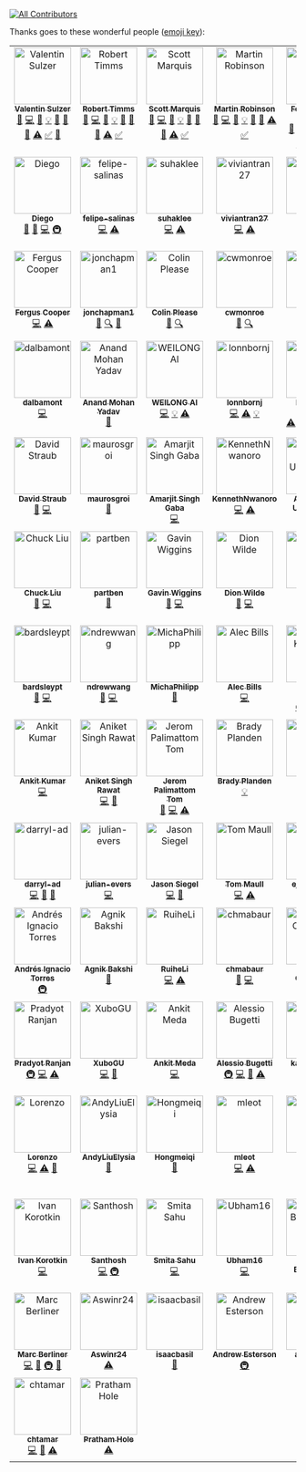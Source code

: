 
<!-- ALL-CONTRIBUTORS-BADGE:START - Do not remove or modify this section -->
[![All Contributors](https://img.shields.io/badge/all_contributors-100-orange.svg)](#-contributors)
<!-- ALL-CONTRIBUTORS-BADGE:END -->

Thanks goes to these wonderful people ([emoji key](https://allcontributors.org/docs/en/emoji-key)):

<!-- ALL-CONTRIBUTORS-LIST:START - Do not remove or modify this section -->
<!-- prettier-ignore-start -->
<!-- markdownlint-disable -->
<table>
  <tbody>
    <tr>
      <td align="center" valign="top" width="14.28%"><a href="https://sites.google.com/view/valentinsulzer"><img src="https://avatars3.githubusercontent.com/u/20817509?v=4?s=100" width="100px;" alt="Valentin Sulzer"/><br /><sub><b>Valentin Sulzer</b></sub></a><br /><a href="https://github.com/pybamm-team/PyBaMM/issues?q=author%3Avalentinsulzer" title="Bug reports">🐛</a> <a href="https://github.com/pybamm-team/PyBaMM/commits?author=valentinsulzer" title="Code">💻</a> <a href="https://github.com/pybamm-team/PyBaMM/commits?author=valentinsulzer" title="Documentation">📖</a> <a href="#example-valentinsulzer" title="Examples">💡</a> <a href="#ideas-valentinsulzer" title="Ideas, Planning, & Feedback">🤔</a> <a href="#maintenance-valentinsulzer" title="Maintenance">🚧</a> <a href="https://github.com/pybamm-team/PyBaMM/pulls?q=is%3Apr+reviewed-by%3Avalentinsulzer" title="Reviewed Pull Requests">👀</a> <a href="https://github.com/pybamm-team/PyBaMM/commits?author=valentinsulzer" title="Tests">⚠️</a> <a href="#tutorial-valentinsulzer" title="Tutorials">✅</a> <a href="#blog-valentinsulzer" title="Blogposts">📝</a></td>
      <td align="center" valign="top" width="14.28%"><a href="http://www.robertwtimms.com"><img src="https://avatars1.githubusercontent.com/u/43040151?v=4?s=100" width="100px;" alt="Robert Timms"/><br /><sub><b>Robert Timms</b></sub></a><br /><a href="https://github.com/pybamm-team/PyBaMM/issues?q=author%3Artimms" title="Bug reports">🐛</a> <a href="https://github.com/pybamm-team/PyBaMM/commits?author=rtimms" title="Code">💻</a> <a href="https://github.com/pybamm-team/PyBaMM/commits?author=rtimms" title="Documentation">📖</a> <a href="#example-rtimms" title="Examples">💡</a> <a href="#ideas-rtimms" title="Ideas, Planning, & Feedback">🤔</a> <a href="#maintenance-rtimms" title="Maintenance">🚧</a> <a href="https://github.com/pybamm-team/PyBaMM/pulls?q=is%3Apr+reviewed-by%3Artimms" title="Reviewed Pull Requests">👀</a> <a href="https://github.com/pybamm-team/PyBaMM/commits?author=rtimms" title="Tests">⚠️</a> <a href="#tutorial-rtimms" title="Tutorials">✅</a></td>
      <td align="center" valign="top" width="14.28%"><a href="https://github.com/Scottmar93"><img src="https://avatars1.githubusercontent.com/u/22661308?v=4?s=100" width="100px;" alt="Scott Marquis"/><br /><sub><b>Scott Marquis</b></sub></a><br /><a href="https://github.com/pybamm-team/PyBaMM/issues?q=author%3AScottmar93" title="Bug reports">🐛</a> <a href="https://github.com/pybamm-team/PyBaMM/commits?author=Scottmar93" title="Code">💻</a> <a href="https://github.com/pybamm-team/PyBaMM/commits?author=Scottmar93" title="Documentation">📖</a> <a href="#example-Scottmar93" title="Examples">💡</a> <a href="#ideas-Scottmar93" title="Ideas, Planning, & Feedback">🤔</a> <a href="#maintenance-Scottmar93" title="Maintenance">🚧</a> <a href="https://github.com/pybamm-team/PyBaMM/pulls?q=is%3Apr+reviewed-by%3AScottmar93" title="Reviewed Pull Requests">👀</a> <a href="https://github.com/pybamm-team/PyBaMM/commits?author=Scottmar93" title="Tests">⚠️</a> <a href="#tutorial-Scottmar93" title="Tutorials">✅</a></td>
      <td align="center" valign="top" width="14.28%"><a href="https://github.com/martinjrobins"><img src="https://avatars3.githubusercontent.com/u/1148404?v=4?s=100" width="100px;" alt="Martin Robinson"/><br /><sub><b>Martin Robinson</b></sub></a><br /><a href="https://github.com/pybamm-team/PyBaMM/issues?q=author%3Amartinjrobins" title="Bug reports">🐛</a> <a href="https://github.com/pybamm-team/PyBaMM/commits?author=martinjrobins" title="Code">💻</a> <a href="https://github.com/pybamm-team/PyBaMM/commits?author=martinjrobins" title="Documentation">📖</a> <a href="#example-martinjrobins" title="Examples">💡</a> <a href="#ideas-martinjrobins" title="Ideas, Planning, & Feedback">🤔</a> <a href="https://github.com/pybamm-team/PyBaMM/pulls?q=is%3Apr+reviewed-by%3Amartinjrobins" title="Reviewed Pull Requests">👀</a> <a href="https://github.com/pybamm-team/PyBaMM/commits?author=martinjrobins" title="Tests">⚠️</a> <a href="#tutorial-martinjrobins" title="Tutorials">✅</a></td>
      <td align="center" valign="top" width="14.28%"><a href="https://www.brosaplanella.com"><img src="https://avatars3.githubusercontent.com/u/28443643?v=4?s=100" width="100px;" alt="Ferran Brosa Planella"/><br /><sub><b>Ferran Brosa Planella</b></sub></a><br /><a href="https://github.com/pybamm-team/PyBaMM/pulls?q=is%3Apr+reviewed-by%3Abrosaplanella" title="Reviewed Pull Requests">👀</a> <a href="https://github.com/pybamm-team/PyBaMM/issues?q=author%3Abrosaplanella" title="Bug reports">🐛</a> <a href="https://github.com/pybamm-team/PyBaMM/commits?author=brosaplanella" title="Code">💻</a> <a href="https://github.com/pybamm-team/PyBaMM/commits?author=brosaplanella" title="Documentation">📖</a> <a href="#example-brosaplanella" title="Examples">💡</a> <a href="#ideas-brosaplanella" title="Ideas, Planning, & Feedback">🤔</a> <a href="#maintenance-brosaplanella" title="Maintenance">🚧</a> <a href="https://github.com/pybamm-team/PyBaMM/commits?author=brosaplanella" title="Tests">⚠️</a> <a href="#tutorial-brosaplanella" title="Tutorials">✅</a> <a href="#blog-brosaplanella" title="Blogposts">📝</a></td>
      <td align="center" valign="top" width="14.28%"><a href="https://github.com/TomTranter"><img src="https://avatars3.githubusercontent.com/u/7068741?v=4?s=100" width="100px;" alt="Tom Tranter"/><br /><sub><b>Tom Tranter</b></sub></a><br /><a href="https://github.com/pybamm-team/PyBaMM/issues?q=author%3ATomTranter" title="Bug reports">🐛</a> <a href="https://github.com/pybamm-team/PyBaMM/commits?author=TomTranter" title="Code">💻</a> <a href="https://github.com/pybamm-team/PyBaMM/commits?author=TomTranter" title="Documentation">📖</a> <a href="#example-TomTranter" title="Examples">💡</a> <a href="#ideas-TomTranter" title="Ideas, Planning, & Feedback">🤔</a> <a href="https://github.com/pybamm-team/PyBaMM/pulls?q=is%3Apr+reviewed-by%3ATomTranter" title="Reviewed Pull Requests">👀</a> <a href="https://github.com/pybamm-team/PyBaMM/commits?author=TomTranter" title="Tests">⚠️</a> <a href="#tutorial-TomTranter" title="Tutorials">✅</a></td>
      <td align="center" valign="top" width="14.28%"><a href="http://tlestang.github.io"><img src="https://avatars3.githubusercontent.com/u/13448239?v=4?s=100" width="100px;" alt="Thibault Lestang"/><br /><sub><b>Thibault Lestang</b></sub></a><br /><a href="https://github.com/pybamm-team/PyBaMM/issues?q=author%3Atlestang" title="Bug reports">🐛</a> <a href="https://github.com/pybamm-team/PyBaMM/commits?author=tlestang" title="Code">💻</a> <a href="https://github.com/pybamm-team/PyBaMM/commits?author=tlestang" title="Documentation">📖</a> <a href="#example-tlestang" title="Examples">💡</a> <a href="#ideas-tlestang" title="Ideas, Planning, & Feedback">🤔</a> <a href="https://github.com/pybamm-team/PyBaMM/pulls?q=is%3Apr+reviewed-by%3Atlestang" title="Reviewed Pull Requests">👀</a> <a href="https://github.com/pybamm-team/PyBaMM/commits?author=tlestang" title="Tests">⚠️</a> <a href="#infra-tlestang" title="Infrastructure (Hosting, Build-Tools, etc)">🚇</a></td>
    </tr>
    <tr>
      <td align="center" valign="top" width="14.28%"><a href="https://github.com/dalonsoa"><img src="https://avatars1.githubusercontent.com/u/6095790?v=4?s=100" width="100px;" alt="Diego"/><br /><sub><b>Diego</b></sub></a><br /><a href="https://github.com/pybamm-team/PyBaMM/issues?q=author%3Adalonsoa" title="Bug reports">🐛</a> <a href="https://github.com/pybamm-team/PyBaMM/pulls?q=is%3Apr+reviewed-by%3Adalonsoa" title="Reviewed Pull Requests">👀</a> <a href="https://github.com/pybamm-team/PyBaMM/commits?author=dalonsoa" title="Code">💻</a> <a href="#infra-dalonsoa" title="Infrastructure (Hosting, Build-Tools, etc)">🚇</a></td>
      <td align="center" valign="top" width="14.28%"><a href="https://github.com/felipe-salinas"><img src="https://avatars2.githubusercontent.com/u/64426781?v=4?s=100" width="100px;" alt="felipe-salinas"/><br /><sub><b>felipe-salinas</b></sub></a><br /><a href="https://github.com/pybamm-team/PyBaMM/commits?author=felipe-salinas" title="Code">💻</a> <a href="https://github.com/pybamm-team/PyBaMM/commits?author=felipe-salinas" title="Tests">⚠️</a></td>
      <td align="center" valign="top" width="14.28%"><a href="https://github.com/suhaklee"><img src="https://avatars3.githubusercontent.com/u/57151989?v=4?s=100" width="100px;" alt="suhaklee"/><br /><sub><b>suhaklee</b></sub></a><br /><a href="https://github.com/pybamm-team/PyBaMM/commits?author=suhaklee" title="Code">💻</a> <a href="https://github.com/pybamm-team/PyBaMM/commits?author=suhaklee" title="Tests">⚠️</a></td>
      <td align="center" valign="top" width="14.28%"><a href="https://github.com/viviantran27"><img src="https://avatars0.githubusercontent.com/u/6379429?v=4?s=100" width="100px;" alt="viviantran27"/><br /><sub><b>viviantran27</b></sub></a><br /><a href="https://github.com/pybamm-team/PyBaMM/commits?author=viviantran27" title="Code">💻</a> <a href="https://github.com/pybamm-team/PyBaMM/commits?author=viviantran27" title="Tests">⚠️</a></td>
      <td align="center" valign="top" width="14.28%"><a href="https://github.com/gyouhoc"><img src="https://avatars0.githubusercontent.com/u/60714526?v=4?s=100" width="100px;" alt="gyouhoc"/><br /><sub><b>gyouhoc</b></sub></a><br /><a href="https://github.com/pybamm-team/PyBaMM/issues?q=author%3Agyouhoc" title="Bug reports">🐛</a> <a href="https://github.com/pybamm-team/PyBaMM/commits?author=gyouhoc" title="Code">💻</a> <a href="https://github.com/pybamm-team/PyBaMM/commits?author=gyouhoc" title="Tests">⚠️</a></td>
      <td align="center" valign="top" width="14.28%"><a href="https://github.com/YannickNoelStephanKuhn"><img src="https://avatars0.githubusercontent.com/u/62429912?v=4?s=100" width="100px;" alt="Yannick Kuhn"/><br /><sub><b>Yannick Kuhn</b></sub></a><br /><a href="https://github.com/pybamm-team/PyBaMM/commits?author=YannickNoelStephanKuhn" title="Code">💻</a> <a href="https://github.com/pybamm-team/PyBaMM/commits?author=YannickNoelStephanKuhn" title="Tests">⚠️</a></td>
      <td align="center" valign="top" width="14.28%"><a href="http://batterymodel.co.uk"><img src="https://avatars2.githubusercontent.com/u/39409226?v=4?s=100" width="100px;" alt="Jacqueline Edge"/><br /><sub><b>Jacqueline Edge</b></sub></a><br /><a href="#ideas-jedgedrudd" title="Ideas, Planning, & Feedback">🤔</a> <a href="#eventOrganizing-jedgedrudd" title="Event Organizing">📋</a> <a href="#fundingFinding-jedgedrudd" title="Funding Finding">🔍</a></td>
    </tr>
    <tr>
      <td align="center" valign="top" width="14.28%"><a href="https://www.rse.ox.ac.uk/"><img src="https://avatars3.githubusercontent.com/u/3770306?v=4?s=100" width="100px;" alt="Fergus Cooper"/><br /><sub><b>Fergus Cooper</b></sub></a><br /><a href="https://github.com/pybamm-team/PyBaMM/commits?author=fcooper8472" title="Code">💻</a> <a href="https://github.com/pybamm-team/PyBaMM/commits?author=fcooper8472" title="Tests">⚠️</a></td>
      <td align="center" valign="top" width="14.28%"><a href="https://github.com/jonchapman1"><img src="https://avatars1.githubusercontent.com/u/28925818?v=4?s=100" width="100px;" alt="jonchapman1"/><br /><sub><b>jonchapman1</b></sub></a><br /><a href="#ideas-jonchapman1" title="Ideas, Planning, & Feedback">🤔</a> <a href="#fundingFinding-jonchapman1" title="Funding Finding">🔍</a> <a href="https://github.com/pybamm-team/PyBaMM/commits?author=jonchapman1" title="Documentation">📖</a></td>
      <td align="center" valign="top" width="14.28%"><a href="https://github.com/colinplease"><img src="https://avatars3.githubusercontent.com/u/44977104?v=4?s=100" width="100px;" alt="Colin Please"/><br /><sub><b>Colin Please</b></sub></a><br /><a href="#ideas-colinplease" title="Ideas, Planning, & Feedback">🤔</a> <a href="#fundingFinding-colinplease" title="Funding Finding">🔍</a></td>
      <td align="center" valign="top" width="14.28%"><a href="https://github.com/cwmonroe"><img src="https://avatars.githubusercontent.com/u/92099819?v=4?s=100" width="100px;" alt="cwmonroe"/><br /><sub><b>cwmonroe</b></sub></a><br /><a href="#ideas-cwmonroe" title="Ideas, Planning, & Feedback">🤔</a> <a href="#fundingFinding-cwmonroe" title="Funding Finding">🔍</a></td>
      <td align="center" valign="top" width="14.28%"><a href="https://github.com/gjo97"><img src="https://avatars.githubusercontent.com/u/18349157?v=4?s=100" width="100px;" alt="Greg"/><br /><sub><b>Greg</b></sub></a><br /><a href="#ideas-gjo97" title="Ideas, Planning, & Feedback">🤔</a> <a href="#fundingFinding-gjo97" title="Funding Finding">🔍</a></td>
      <td align="center" valign="top" width="14.28%"><a href="https://faraday.ac.uk"><img src="https://avatars2.githubusercontent.com/u/42166506?v=4?s=100" width="100px;" alt="Faraday Institution"/><br /><sub><b>Faraday Institution</b></sub></a><br /><a href="#financial-FaradayInstitution" title="Financial">💵</a></td>
      <td align="center" valign="top" width="14.28%"><a href="https://github.com/bessman"><img src="https://avatars3.githubusercontent.com/u/1999462?v=4?s=100" width="100px;" alt="Alexander Bessman"/><br /><sub><b>Alexander Bessman</b></sub></a><br /><a href="https://github.com/pybamm-team/PyBaMM/issues?q=author%3Abessman" title="Bug reports">🐛</a> <a href="#example-bessman" title="Examples">💡</a></td>
    </tr>
    <tr>
      <td align="center" valign="top" width="14.28%"><a href="https://github.com/dalbamont"><img src="https://avatars1.githubusercontent.com/u/19659095?v=4?s=100" width="100px;" alt="dalbamont"/><br /><sub><b>dalbamont</b></sub></a><br /><a href="https://github.com/pybamm-team/PyBaMM/commits?author=dalbamont" title="Code">💻</a></td>
      <td align="center" valign="top" width="14.28%"><a href="https://github.com/anandmy"><img src="https://avatars1.githubusercontent.com/u/34894671?v=4?s=100" width="100px;" alt="Anand Mohan Yadav"/><br /><sub><b>Anand Mohan Yadav</b></sub></a><br /><a href="https://github.com/pybamm-team/PyBaMM/commits?author=anandmy" title="Documentation">📖</a></td>
      <td align="center" valign="top" width="14.28%"><a href="https://github.com/weilongai"><img src="https://avatars1.githubusercontent.com/u/41424174?v=4?s=100" width="100px;" alt="WEILONG AI"/><br /><sub><b>WEILONG AI</b></sub></a><br /><a href="https://github.com/pybamm-team/PyBaMM/commits?author=weilongai" title="Code">💻</a> <a href="#example-weilongai" title="Examples">💡</a> <a href="https://github.com/pybamm-team/PyBaMM/commits?author=weilongai" title="Tests">⚠️</a></td>
      <td align="center" valign="top" width="14.28%"><a href="https://github.com/lonnbornj"><img src="https://avatars2.githubusercontent.com/u/35983543?v=4?s=100" width="100px;" alt="lonnbornj"/><br /><sub><b>lonnbornj</b></sub></a><br /><a href="https://github.com/pybamm-team/PyBaMM/commits?author=lonnbornj" title="Code">💻</a> <a href="https://github.com/pybamm-team/PyBaMM/commits?author=lonnbornj" title="Tests">⚠️</a> <a href="#example-lonnbornj" title="Examples">💡</a></td>
      <td align="center" valign="top" width="14.28%"><a href="https://github.com/priyanshuone6"><img src="https://avatars.githubusercontent.com/u/64051212?v=4?s=100" width="100px;" alt="Priyanshu Agarwal"/><br /><sub><b>Priyanshu Agarwal</b></sub></a><br /><a href="https://github.com/pybamm-team/PyBaMM/commits?author=priyanshuone6" title="Tests">⚠️</a> <a href="https://github.com/pybamm-team/PyBaMM/commits?author=priyanshuone6" title="Code">💻</a> <a href="https://github.com/pybamm-team/PyBaMM/issues?q=author%3Apriyanshuone6" title="Bug reports">🐛</a> <a href="https://github.com/pybamm-team/PyBaMM/pulls?q=is%3Apr+reviewed-by%3Apriyanshuone6" title="Reviewed Pull Requests">👀</a> <a href="#maintenance-priyanshuone6" title="Maintenance">🚧</a> <a href="#tutorial-priyanshuone6" title="Tutorials">✅</a></td>
      <td align="center" valign="top" width="14.28%"><a href="https://github.com/DrSOKane"><img src="https://avatars.githubusercontent.com/u/42972513?v=4?s=100" width="100px;" alt="DrSOKane"/><br /><sub><b>DrSOKane</b></sub></a><br /><a href="https://github.com/pybamm-team/PyBaMM/commits?author=DrSOKane" title="Code">💻</a> <a href="#example-DrSOKane" title="Examples">💡</a> <a href="https://github.com/pybamm-team/PyBaMM/commits?author=DrSOKane" title="Documentation">📖</a> <a href="https://github.com/pybamm-team/PyBaMM/commits?author=DrSOKane" title="Tests">⚠️</a> <a href="#tutorial-DrSOKane" title="Tutorials">✅</a> <a href="https://github.com/pybamm-team/PyBaMM/pulls?q=is%3Apr+reviewed-by%3ADrSOKane" title="Reviewed Pull Requests">👀</a></td>
      <td align="center" valign="top" width="14.28%"><a href="https://github.com/Saransh-cpp"><img src="https://avatars.githubusercontent.com/u/74055102?v=4?s=100" width="100px;" alt="Saransh Chopra"/><br /><sub><b>Saransh Chopra</b></sub></a><br /><a href="https://github.com/pybamm-team/PyBaMM/commits?author=Saransh-cpp" title="Code">💻</a> <a href="https://github.com/pybamm-team/PyBaMM/commits?author=Saransh-cpp" title="Tests">⚠️</a> <a href="https://github.com/pybamm-team/PyBaMM/commits?author=Saransh-cpp" title="Documentation">📖</a> <a href="#tutorial-Saransh-cpp" title="Tutorials">✅</a> <a href="https://github.com/pybamm-team/PyBaMM/pulls?q=is%3Apr+reviewed-by%3ASaransh-cpp" title="Reviewed Pull Requests">👀</a> <a href="#maintenance-Saransh-cpp" title="Maintenance">🚧</a></td>
    </tr>
    <tr>
      <td align="center" valign="top" width="14.28%"><a href="https://github.com/DavidMStraub"><img src="https://avatars.githubusercontent.com/u/10965193?v=4?s=100" width="100px;" alt="David Straub"/><br /><sub><b>David Straub</b></sub></a><br /><a href="https://github.com/pybamm-team/PyBaMM/issues?q=author%3ADavidMStraub" title="Bug reports">🐛</a> <a href="https://github.com/pybamm-team/PyBaMM/commits?author=DavidMStraub" title="Code">💻</a></td>
      <td align="center" valign="top" width="14.28%"><a href="https://github.com/maurosgroi"><img src="https://avatars.githubusercontent.com/u/37576773?v=4?s=100" width="100px;" alt="maurosgroi"/><br /><sub><b>maurosgroi</b></sub></a><br /><a href="#ideas-maurosgroi" title="Ideas, Planning, & Feedback">🤔</a></td>
      <td align="center" valign="top" width="14.28%"><a href="https://github.com/asinghgaba"><img src="https://avatars.githubusercontent.com/u/77078706?v=4?s=100" width="100px;" alt="Amarjit Singh Gaba"/><br /><sub><b>Amarjit Singh Gaba</b></sub></a><br /><a href="https://github.com/pybamm-team/PyBaMM/commits?author=asinghgaba" title="Code">💻</a></td>
      <td align="center" valign="top" width="14.28%"><a href="https://github.com/KennethNwanoro"><img src="https://avatars.githubusercontent.com/u/78538806?v=4?s=100" width="100px;" alt="KennethNwanoro"/><br /><sub><b>KennethNwanoro</b></sub></a><br /><a href="https://github.com/pybamm-team/PyBaMM/commits?author=KennethNwanoro" title="Code">💻</a> <a href="https://github.com/pybamm-team/PyBaMM/commits?author=KennethNwanoro" title="Tests">⚠️</a></td>
      <td align="center" valign="top" width="14.28%"><a href="https://github.com/alibh95"><img src="https://avatars.githubusercontent.com/u/65511923?v=4?s=100" width="100px;" alt="Ali Hussain Umar Bhatti"/><br /><sub><b>Ali Hussain Umar Bhatti</b></sub></a><br /><a href="https://github.com/pybamm-team/PyBaMM/commits?author=alibh95" title="Code">💻</a> <a href="https://github.com/pybamm-team/PyBaMM/commits?author=alibh95" title="Tests">⚠️</a></td>
      <td align="center" valign="top" width="14.28%"><a href="https://github.com/molel-gt"><img src="https://avatars.githubusercontent.com/u/81125862?v=4?s=100" width="100px;" alt="Leshinka Molel"/><br /><sub><b>Leshinka Molel</b></sub></a><br /><a href="https://github.com/pybamm-team/PyBaMM/commits?author=molel-gt" title="Code">💻</a> <a href="#ideas-molel-gt" title="Ideas, Planning, & Feedback">🤔</a></td>
      <td align="center" valign="top" width="14.28%"><a href="https://github.com/tobykirk"><img src="https://avatars.githubusercontent.com/u/42966045?v=4?s=100" width="100px;" alt="tobykirk"/><br /><sub><b>tobykirk</b></sub></a><br /><a href="#ideas-tobykirk" title="Ideas, Planning, & Feedback">🤔</a> <a href="https://github.com/pybamm-team/PyBaMM/commits?author=tobykirk" title="Code">💻</a> <a href="https://github.com/pybamm-team/PyBaMM/commits?author=tobykirk" title="Tests">⚠️</a> <a href="#tutorial-tobykirk" title="Tutorials">✅</a></td>
    </tr>
    <tr>
      <td align="center" valign="top" width="14.28%"><a href="https://github.com/chuckliu1979"><img src="https://avatars.githubusercontent.com/u/13491954?v=4?s=100" width="100px;" alt="Chuck Liu"/><br /><sub><b>Chuck Liu</b></sub></a><br /><a href="https://github.com/pybamm-team/PyBaMM/issues?q=author%3Achuckliu1979" title="Bug reports">🐛</a> <a href="https://github.com/pybamm-team/PyBaMM/commits?author=chuckliu1979" title="Code">💻</a></td>
      <td align="center" valign="top" width="14.28%"><a href="https://github.com/partben"><img src="https://avatars.githubusercontent.com/u/88316576?v=4?s=100" width="100px;" alt="partben"/><br /><sub><b>partben</b></sub></a><br /><a href="https://github.com/pybamm-team/PyBaMM/commits?author=partben" title="Documentation">📖</a></td>
      <td align="center" valign="top" width="14.28%"><a href="https://gavinw.me"><img src="https://avatars.githubusercontent.com/u/6828967?v=4?s=100" width="100px;" alt="Gavin Wiggins"/><br /><sub><b>Gavin Wiggins</b></sub></a><br /><a href="https://github.com/pybamm-team/PyBaMM/issues?q=author%3Awigging" title="Bug reports">🐛</a> <a href="https://github.com/pybamm-team/PyBaMM/commits?author=wigging" title="Code">💻</a></td>
      <td align="center" valign="top" width="14.28%"><a href="https://github.com/dion-w"><img src="https://avatars.githubusercontent.com/u/91852142?v=4?s=100" width="100px;" alt="Dion Wilde"/><br /><sub><b>Dion Wilde</b></sub></a><br /><a href="https://github.com/pybamm-team/PyBaMM/issues?q=author%3Adion-w" title="Bug reports">🐛</a> <a href="https://github.com/pybamm-team/PyBaMM/commits?author=dion-w" title="Code">💻</a></td>
      <td align="center" valign="top" width="14.28%"><a href="https://www.ehtec.co"><img src="https://avatars.githubusercontent.com/u/48386220?v=4?s=100" width="100px;" alt="Elias Hohl"/><br /><sub><b>Elias Hohl</b></sub></a><br /><a href="https://github.com/pybamm-team/PyBaMM/commits?author=ehtec" title="Code">💻</a></td>
      <td align="center" valign="top" width="14.28%"><a href="https://github.com/KAschad"><img src="https://avatars.githubusercontent.com/u/93784399?v=4?s=100" width="100px;" alt="KAschad"/><br /><sub><b>KAschad</b></sub></a><br /><a href="https://github.com/pybamm-team/PyBaMM/issues?q=author%3AKAschad" title="Bug reports">🐛</a></td>
      <td align="center" valign="top" width="14.28%"><a href="https://github.com/Vaibhav-Chopra-GT"><img src="https://avatars.githubusercontent.com/u/92637595?v=4?s=100" width="100px;" alt="Vaibhav-Chopra-GT"/><br /><sub><b>Vaibhav-Chopra-GT</b></sub></a><br /><a href="https://github.com/pybamm-team/PyBaMM/commits?author=Vaibhav-Chopra-GT" title="Code">💻</a></td>
    </tr>
    <tr>
      <td align="center" valign="top" width="14.28%"><a href="https://github.com/bardsleypt"><img src="https://avatars.githubusercontent.com/u/54084289?v=4?s=100" width="100px;" alt="bardsleypt"/><br /><sub><b>bardsleypt</b></sub></a><br /><a href="https://github.com/pybamm-team/PyBaMM/issues?q=author%3Abardsleypt" title="Bug reports">🐛</a> <a href="https://github.com/pybamm-team/PyBaMM/commits?author=bardsleypt" title="Code">💻</a></td>
      <td align="center" valign="top" width="14.28%"><a href="https://github.com/ndrewwang"><img src="https://avatars.githubusercontent.com/u/56122552?v=4?s=100" width="100px;" alt="ndrewwang"/><br /><sub><b>ndrewwang</b></sub></a><br /><a href="https://github.com/pybamm-team/PyBaMM/issues?q=author%3Andrewwang" title="Bug reports">🐛</a> <a href="https://github.com/pybamm-team/PyBaMM/commits?author=ndrewwang" title="Code">💻</a></td>
      <td align="center" valign="top" width="14.28%"><a href="https://github.com/MichaPhilipp"><img src="https://avatars.githubusercontent.com/u/58085966?v=4?s=100" width="100px;" alt="MichaPhilipp"/><br /><sub><b>MichaPhilipp</b></sub></a><br /><a href="https://github.com/pybamm-team/PyBaMM/issues?q=author%3AMichaPhilipp" title="Bug reports">🐛</a></td>
      <td align="center" valign="top" width="14.28%"><a href="https://github.com/aabills"><img src="https://avatars.githubusercontent.com/u/48105066?v=4?s=100" width="100px;" alt="Alec Bills"/><br /><sub><b>Alec Bills</b></sub></a><br /><a href="https://github.com/pybamm-team/PyBaMM/commits?author=aabills" title="Code">💻</a></td>
      <td align="center" valign="top" width="14.28%"><a href="https://github.com/agriyakhetarpal"><img src="https://avatars.githubusercontent.com/u/74401230?v=4?s=100" width="100px;" alt="Agriya Khetarpal"/><br /><sub><b>Agriya Khetarpal</b></sub></a><br /><a href="#infra-agriyakhetarpal" title="Infrastructure (Hosting, Build-Tools, etc)">🚇</a> <a href="https://github.com/pybamm-team/PyBaMM/commits?author=agriyakhetarpal" title="Code">💻</a> <a href="https://github.com/pybamm-team/PyBaMM/commits?author=agriyakhetarpal" title="Documentation">📖</a> <a href="https://github.com/pybamm-team/PyBaMM/pulls?q=is%3Apr+reviewed-by%3Aagriyakhetarpal" title="Reviewed Pull Requests">👀</a></td>
      <td align="center" valign="top" width="14.28%"><a href="https://github.com/awadell1"><img src="https://avatars.githubusercontent.com/u/5857298?v=4?s=100" width="100px;" alt="Alex Wadell"/><br /><sub><b>Alex Wadell</b></sub></a><br /><a href="https://github.com/pybamm-team/PyBaMM/commits?author=awadell1" title="Code">💻</a> <a href="https://github.com/pybamm-team/PyBaMM/commits?author=awadell1" title="Tests">⚠️</a> <a href="https://github.com/pybamm-team/PyBaMM/commits?author=awadell1" title="Documentation">📖</a></td>
      <td align="center" valign="top" width="14.28%"><a href="https://github.com/iatzak"><img src="https://avatars.githubusercontent.com/u/112731474?v=4?s=100" width="100px;" alt="iatzak"/><br /><sub><b>iatzak</b></sub></a><br /><a href="https://github.com/pybamm-team/PyBaMM/commits?author=iatzak" title="Documentation">📖</a> <a href="https://github.com/pybamm-team/PyBaMM/issues?q=author%3Aiatzak" title="Bug reports">🐛</a> <a href="https://github.com/pybamm-team/PyBaMM/commits?author=iatzak" title="Code">💻</a></td>
    </tr>
    <tr>
      <td align="center" valign="top" width="14.28%"><a href="https://github.com/ayeankit"><img src="https://avatars.githubusercontent.com/u/72691866?v=4?s=100" width="100px;" alt="Ankit Kumar"/><br /><sub><b>Ankit Kumar</b></sub></a><br /><a href="https://github.com/pybamm-team/PyBaMM/commits?author=ayeankit" title="Code">💻</a></td>
      <td align="center" valign="top" width="14.28%"><a href="https://aniketsinghrawat.vercel.app/"><img src="https://avatars.githubusercontent.com/u/31622972?v=4?s=100" width="100px;" alt="Aniket Singh Rawat"/><br /><sub><b>Aniket Singh Rawat</b></sub></a><br /><a href="https://github.com/pybamm-team/PyBaMM/commits?author=dikwickley" title="Code">💻</a> <a href="https://github.com/pybamm-team/PyBaMM/commits?author=dikwickley" title="Documentation">📖</a></td>
      <td align="center" valign="top" width="14.28%"><a href="https://github.com/jeromtom"><img src="https://avatars.githubusercontent.com/u/83979298?v=4?s=100" width="100px;" alt="Jerom Palimattom Tom"/><br /><sub><b>Jerom Palimattom Tom</b></sub></a><br /><a href="https://github.com/pybamm-team/PyBaMM/commits?author=jeromtom" title="Documentation">📖</a> <a href="https://github.com/pybamm-team/PyBaMM/commits?author=jeromtom" title="Code">💻</a> <a href="https://github.com/pybamm-team/PyBaMM/commits?author=jeromtom" title="Tests">⚠️</a></td>
      <td align="center" valign="top" width="14.28%"><a href="http://bradyplanden.github.io"><img src="https://avatars.githubusercontent.com/u/55357039?v=4?s=100" width="100px;" alt="Brady Planden"/><br /><sub><b>Brady Planden</b></sub></a><br /><a href="#example-BradyPlanden" title="Examples">💡</a></td>
      <td align="center" valign="top" width="14.28%"><a href="http://www.jsbrittain.com/"><img src="https://avatars.githubusercontent.com/u/98161205?v=4?s=100" width="100px;" alt="jsbrittain"/><br /><sub><b>jsbrittain</b></sub></a><br /><a href="https://github.com/pybamm-team/PyBaMM/commits?author=jsbrittain" title="Code">💻</a> <a href="https://github.com/pybamm-team/PyBaMM/commits?author=jsbrittain" title="Tests">⚠️</a></td>
      <td align="center" valign="top" width="14.28%"><a href="https://github.com/arjxn-py"><img src="https://avatars.githubusercontent.com/u/104268427?v=4?s=100" width="100px;" alt="Arjun"/><br /><sub><b>Arjun</b></sub></a><br /><a href="#infra-arjxn-py" title="Infrastructure (Hosting, Build-Tools, etc)">🚇</a> <a href="https://github.com/pybamm-team/PyBaMM/commits?author=arjxn-py" title="Code">💻</a> <a href="https://github.com/pybamm-team/PyBaMM/commits?author=arjxn-py" title="Documentation">📖</a> <a href="https://github.com/pybamm-team/PyBaMM/pulls?q=is%3Apr+reviewed-by%3Aarjxn-py" title="Reviewed Pull Requests">👀</a></td>
      <td align="center" valign="top" width="14.28%"><a href="https://github.com/chenzhao-py"><img src="https://avatars.githubusercontent.com/u/75906533?v=4?s=100" width="100px;" alt="CHEN ZHAO"/><br /><sub><b>CHEN ZHAO</b></sub></a><br /><a href="https://github.com/pybamm-team/PyBaMM/issues?q=author%3Achenzhao-py" title="Bug reports">🐛</a></td>
    </tr>
    <tr>
      <td align="center" valign="top" width="14.28%"><a href="https://www.aboutenergy.io/"><img src="https://avatars.githubusercontent.com/u/91731499?v=4?s=100" width="100px;" alt="darryl-ad"/><br /><sub><b>darryl-ad</b></sub></a><br /><a href="https://github.com/pybamm-team/PyBaMM/commits?author=darryl-ad" title="Code">💻</a> <a href="https://github.com/pybamm-team/PyBaMM/issues?q=author%3Adarryl-ad" title="Bug reports">🐛</a> <a href="#ideas-darryl-ad" title="Ideas, Planning, & Feedback">🤔</a></td>
      <td align="center" valign="top" width="14.28%"><a href="https://github.com/julian-evers"><img src="https://avatars.githubusercontent.com/u/133691040?v=4?s=100" width="100px;" alt="julian-evers"/><br /><sub><b>julian-evers</b></sub></a><br /><a href="https://github.com/pybamm-team/PyBaMM/commits?author=julian-evers" title="Code">💻</a></td>
      <td align="center" valign="top" width="14.28%"><a href="https://batterycontrolgroup.engin.umich.edu/"><img src="https://avatars.githubusercontent.com/u/633873?v=4?s=100" width="100px;" alt="Jason Siegel"/><br /><sub><b>Jason Siegel</b></sub></a><br /><a href="https://github.com/pybamm-team/PyBaMM/commits?author=js1tr3" title="Code">💻</a> <a href="#ideas-js1tr3" title="Ideas, Planning, & Feedback">🤔</a></td>
      <td align="center" valign="top" width="14.28%"><a href="https://github.com/tommaull"><img src="https://avatars.githubusercontent.com/u/101814207?v=4?s=100" width="100px;" alt="Tom Maull"/><br /><sub><b>Tom Maull</b></sub></a><br /><a href="https://github.com/pybamm-team/PyBaMM/commits?author=tommaull" title="Code">💻</a> <a href="https://github.com/pybamm-team/PyBaMM/commits?author=tommaull" title="Tests">⚠️</a></td>
      <td align="center" valign="top" width="14.28%"><a href="https://github.com/ejfdickinson"><img src="https://avatars.githubusercontent.com/u/116663050?v=4?s=100" width="100px;" alt="ejfdickinson"/><br /><sub><b>ejfdickinson</b></sub></a><br /><a href="#ideas-ejfdickinson" title="Ideas, Planning, & Feedback">🤔</a> <a href="https://github.com/pybamm-team/PyBaMM/issues?q=author%3Aejfdickinson" title="Bug reports">🐛</a></td>
      <td align="center" valign="top" width="14.28%"><a href="https://github.com/bobonice"><img src="https://avatars.githubusercontent.com/u/22030806?v=4?s=100" width="100px;" alt="bobonice"/><br /><sub><b>bobonice</b></sub></a><br /><a href="https://github.com/pybamm-team/PyBaMM/issues?q=author%3Abobonice" title="Bug reports">🐛</a> <a href="https://github.com/pybamm-team/PyBaMM/commits?author=bobonice" title="Code">💻</a></td>
      <td align="center" valign="top" width="14.28%"><a href="https://github.com/kratman"><img src="https://avatars.githubusercontent.com/u/10170302?v=4?s=100" width="100px;" alt="Eric G. Kratz"/><br /><sub><b>Eric G. Kratz</b></sub></a><br /><a href="https://github.com/pybamm-team/PyBaMM/commits?author=kratman" title="Documentation">📖</a> <a href="#infra-kratman" title="Infrastructure (Hosting, Build-Tools, etc)">🚇</a> <a href="https://github.com/pybamm-team/PyBaMM/issues?q=author%3Akratman" title="Bug reports">🐛</a> <a href="https://github.com/pybamm-team/PyBaMM/commits?author=kratman" title="Code">💻</a> <a href="https://github.com/pybamm-team/PyBaMM/commits?author=kratman" title="Tests">⚠️</a></td>
    </tr>
    <tr>
      <td align="center" valign="top" width="14.28%"><a href="https://aitorres.com"><img src="https://avatars.githubusercontent.com/u/26191851?v=4?s=100" width="100px;" alt="Andrés Ignacio Torres"/><br /><sub><b>Andrés Ignacio Torres</b></sub></a><br /><a href="#infra-aitorres" title="Infrastructure (Hosting, Build-Tools, etc)">🚇</a></td>
      <td align="center" valign="top" width="14.28%"><a href="https://github.com/Agnik7"><img src="https://avatars.githubusercontent.com/u/77234005?v=4?s=100" width="100px;" alt="Agnik Bakshi"/><br /><sub><b>Agnik Bakshi</b></sub></a><br /><a href="https://github.com/pybamm-team/PyBaMM/commits?author=Agnik7" title="Documentation">📖</a></td>
      <td align="center" valign="top" width="14.28%"><a href="https://github.com/RuiheLi"><img src="https://avatars.githubusercontent.com/u/84007676?v=4?s=100" width="100px;" alt="RuiheLi"/><br /><sub><b>RuiheLi</b></sub></a><br /><a href="https://github.com/pybamm-team/PyBaMM/commits?author=RuiheLi" title="Code">💻</a> <a href="https://github.com/pybamm-team/PyBaMM/commits?author=RuiheLi" title="Tests">⚠️</a></td>
      <td align="center" valign="top" width="14.28%"><a href="https://github.com/chmabaur"><img src="https://avatars.githubusercontent.com/u/127507466?v=4?s=100" width="100px;" alt="chmabaur"/><br /><sub><b>chmabaur</b></sub></a><br /><a href="https://github.com/pybamm-team/PyBaMM/issues?q=author%3Achmabaur" title="Bug reports">🐛</a> <a href="https://github.com/pybamm-team/PyBaMM/commits?author=chmabaur" title="Code">💻</a></td>
      <td align="center" valign="top" width="14.28%"><a href="https://github.com/AbhishekChaudharii"><img src="https://avatars.githubusercontent.com/u/91185083?v=4?s=100" width="100px;" alt="Abhishek Chaudhari"/><br /><sub><b>Abhishek Chaudhari</b></sub></a><br /><a href="https://github.com/pybamm-team/PyBaMM/commits?author=AbhishekChaudharii" title="Documentation">📖</a> <a href="https://github.com/pybamm-team/PyBaMM/commits?author=AbhishekChaudharii" title="Code">💻</a> <a href="https://github.com/pybamm-team/PyBaMM/commits?author=AbhishekChaudharii" title="Tests">⚠️</a></td>
      <td align="center" valign="top" width="14.28%"><a href="https://github.com/shubhambhar007"><img src="https://avatars.githubusercontent.com/u/32607282?v=4?s=100" width="100px;" alt="Shubham Bhardwaj"/><br /><sub><b>Shubham Bhardwaj</b></sub></a><br /><a href="#infra-shubhambhar007" title="Infrastructure (Hosting, Build-Tools, etc)">🚇</a></td>
      <td align="center" valign="top" width="14.28%"><a href="https://github.com/jlauber18"><img src="https://avatars.githubusercontent.com/u/28939653?v=4?s=100" width="100px;" alt="Jonathan Lauber"/><br /><sub><b>Jonathan Lauber</b></sub></a><br /><a href="#infra-jlauber18" title="Infrastructure (Hosting, Build-Tools, etc)">🚇</a></td>
    </tr>
    <tr>
      <td align="center" valign="top" width="14.28%"><a href="https://github.com/prady0t"><img src="https://avatars.githubusercontent.com/u/99216956?v=4?s=100" width="100px;" alt="Pradyot Ranjan"/><br /><sub><b>Pradyot Ranjan</b></sub></a><br /><a href="#infra-prady0t" title="Infrastructure (Hosting, Build-Tools, etc)">🚇</a> <a href="https://github.com/pybamm-team/PyBaMM/commits?author=prady0t" title="Code">💻</a> <a href="https://github.com/pybamm-team/PyBaMM/commits?author=prady0t" title="Tests">⚠️</a></td>
      <td align="center" valign="top" width="14.28%"><a href="https://github.com/XuboGU"><img src="https://avatars.githubusercontent.com/u/53944452?v=4?s=100" width="100px;" alt="XuboGU"/><br /><sub><b>XuboGU</b></sub></a><br /><a href="https://github.com/pybamm-team/PyBaMM/commits?author=XuboGU" title="Code">💻</a> <a href="https://github.com/pybamm-team/PyBaMM/issues?q=author%3AXuboGU" title="Bug reports">🐛</a></td>
      <td align="center" valign="top" width="14.28%"><a href="https://github.com/cringeyburger"><img src="https://avatars.githubusercontent.com/u/121183876?v=4?s=100" width="100px;" alt="Ankit Meda"/><br /><sub><b>Ankit Meda</b></sub></a><br /><a href="https://github.com/pybamm-team/PyBaMM/commits?author=cringeyburger" title="Code">💻</a></td>
      <td align="center" valign="top" width="14.28%"><a href="https://github.com/AlessioBugetti"><img src="https://avatars.githubusercontent.com/u/38499721?v=4?s=100" width="100px;" alt="Alessio Bugetti"/><br /><sub><b>Alessio Bugetti</b></sub></a><br /><a href="#infra-AlessioBugetti" title="Infrastructure (Hosting, Build-Tools, etc)">🚇</a> <a href="https://github.com/pybamm-team/PyBaMM/commits?author=AlessioBugetti" title="Code">💻</a> <a href="https://github.com/pybamm-team/PyBaMM/commits?author=AlessioBugetti" title="Documentation">📖</a> <a href="https://github.com/pybamm-team/PyBaMM/commits?author=AlessioBugetti" title="Tests">⚠️</a></td>
      <td align="center" valign="top" width="14.28%"><a href="https://github.com/kawaMANMI"><img src="https://avatars.githubusercontent.com/u/39382602?v=4?s=100" width="100px;" alt="kawaMANMI"/><br /><sub><b>kawaMANMI</b></sub></a><br /><a href="https://github.com/pybamm-team/PyBaMM/issues?q=author%3AkawaMANMI" title="Bug reports">🐛</a> <a href="https://github.com/pybamm-team/PyBaMM/commits?author=kawaMANMI" title="Code">💻</a></td>
      <td align="center" valign="top" width="14.28%"><a href="http://akhilsharma.info"><img src="https://avatars.githubusercontent.com/u/68015525?v=4?s=100" width="100px;" alt="AKHIL SHARMA"/><br /><sub><b>AKHIL SHARMA</b></sub></a><br /><a href="https://github.com/pybamm-team/PyBaMM/commits?author=Akhil-Sharma30" title="Documentation">📖</a></td>
      <td align="center" valign="top" width="14.28%"><a href="https://github.com/HarshvirSandhu"><img src="https://avatars.githubusercontent.com/u/75773763?v=4?s=100" width="100px;" alt="Harshvir Sandhu"/><br /><sub><b>Harshvir Sandhu</b></sub></a><br /><a href="https://github.com/pybamm-team/PyBaMM/commits?author=HarshvirSandhu" title="Code">💻</a></td>
    </tr>
    <tr>
      <td align="center" valign="top" width="14.28%"><a href="https://github.com/lorenzofavaro"><img src="https://avatars.githubusercontent.com/u/44714920?v=4?s=100" width="100px;" alt="Lorenzo"/><br /><sub><b>Lorenzo</b></sub></a><br /><a href="https://github.com/pybamm-team/PyBaMM/commits?author=lorenzofavaro" title="Code">💻</a> <a href="https://github.com/pybamm-team/PyBaMM/commits?author=lorenzofavaro" title="Tests">⚠️</a> <a href="https://github.com/pybamm-team/PyBaMM/commits?author=lorenzofavaro" title="Documentation">📖</a></td>
      <td align="center" valign="top" width="14.28%"><a href="https://github.com/AndyLiuElysia"><img src="https://avatars.githubusercontent.com/u/143705453?v=4?s=100" width="100px;" alt="AndyLiuElysia"/><br /><sub><b>AndyLiuElysia</b></sub></a><br /><a href="https://github.com/pybamm-team/PyBaMM/commits?author=AndyLiuElysia" title="Documentation">📖</a></td>
      <td align="center" valign="top" width="14.28%"><a href="https://github.com/Hongmeiqi"><img src="https://avatars.githubusercontent.com/u/143798726?v=4?s=100" width="100px;" alt="Hongmeiqi"/><br /><sub><b>Hongmeiqi</b></sub></a><br /><a href="https://github.com/pybamm-team/PyBaMM/commits?author=Hongmeiqi" title="Documentation">📖</a></td>
      <td align="center" valign="top" width="14.28%"><a href="https://github.com/mleot"><img src="https://avatars.githubusercontent.com/u/140573653?v=4?s=100" width="100px;" alt="mleot"/><br /><sub><b>mleot</b></sub></a><br /><a href="https://github.com/pybamm-team/PyBaMM/commits?author=mleot" title="Code">💻</a> <a href="https://github.com/pybamm-team/PyBaMM/commits?author=mleot" title="Tests">⚠️</a></td>
      <td align="center" valign="top" width="14.28%"><a href="https://github.com/abhicodes369"><img src="https://avatars.githubusercontent.com/u/119055274?v=4?s=100" width="100px;" alt="Abhi ram"/><br /><sub><b>Abhi ram</b></sub></a><br /><a href="https://github.com/pybamm-team/PyBaMM/commits?author=abhicodes369" title="Tests">⚠️</a></td>
      <td align="center" valign="top" width="14.28%"><a href="https://github.com/parkec3"><img src="https://avatars.githubusercontent.com/u/26883801?v=4?s=100" width="100px;" alt="Caitlin D. Parke"/><br /><sub><b>Caitlin D. Parke</b></sub></a><br /><a href="https://github.com/pybamm-team/PyBaMM/commits?author=parkec3" title="Code">💻</a></td>
      <td align="center" valign="top" width="14.28%"><a href="https://github.com/Afgr1087"><img src="https://avatars.githubusercontent.com/u/56610829?v=4?s=100" width="100px;" alt="Andres Felipe Galvis Rodriguez"/><br /><sub><b>Andres Felipe Galvis Rodriguez</b></sub></a><br /><a href="https://github.com/pybamm-team/PyBaMM/commits?author=Afgr1087" title="Code">💻</a></td>
    </tr>
    <tr>
      <td align="center" valign="top" width="14.28%"><a href="https://github.com/ikorotkin"><img src="https://avatars.githubusercontent.com/u/29599800?v=4?s=100" width="100px;" alt="Ivan Korotkin"/><br /><sub><b>Ivan Korotkin</b></sub></a><br /><a href="https://github.com/pybamm-team/PyBaMM/commits?author=ikorotkin" title="Code">💻</a></td>
      <td align="center" valign="top" width="14.28%"><a href="https://github.com/santacodes"><img src="https://avatars.githubusercontent.com/u/52504160?v=4?s=100" width="100px;" alt="Santhosh"/><br /><sub><b>Santhosh</b></sub></a><br /><a href="https://github.com/pybamm-team/PyBaMM/commits?author=santacodes" title="Code">💻</a> <a href="#infra-santacodes" title="Infrastructure (Hosting, Build-Tools, etc)">🚇</a></td>
      <td align="center" valign="top" width="14.28%"><a href="https://github.com/smitasahu2"><img src="https://avatars.githubusercontent.com/u/57876346?v=4?s=100" width="100px;" alt="Smita Sahu"/><br /><sub><b>Smita Sahu</b></sub></a><br /><a href="https://github.com/pybamm-team/PyBaMM/commits?author=smitasahu2" title="Code">💻</a></td>
      <td align="center" valign="top" width="14.28%"><a href="https://github.com/Ubham16"><img src="https://avatars.githubusercontent.com/u/173074476?v=4?s=100" width="100px;" alt="Ubham16"/><br /><sub><b>Ubham16</b></sub></a><br /><a href="https://github.com/pybamm-team/PyBaMM/commits?author=Ubham16" title="Code">💻</a></td>
      <td align="center" valign="top" width="14.28%"><a href="https://github.com/MehrdadBabazadeh"><img src="https://avatars.githubusercontent.com/u/30574522?v=4?s=100" width="100px;" alt="Mehrdad Babazadeh"/><br /><sub><b>Mehrdad Babazadeh</b></sub></a><br /><a href="https://github.com/pybamm-team/PyBaMM/commits?author=MehrdadBabazadeh" title="Code">💻</a> <a href="https://github.com/pybamm-team/PyBaMM/commits?author=MehrdadBabazadeh" title="Tests">⚠️</a></td>
      <td align="center" valign="top" width="14.28%"><a href="https://github.com/pipliggins"><img src="https://avatars.githubusercontent.com/u/55396775?v=4?s=100" width="100px;" alt="Pip Liggins"/><br /><sub><b>Pip Liggins</b></sub></a><br /><a href="https://github.com/pybamm-team/PyBaMM/commits?author=pipliggins" title="Code">💻</a> <a href="https://github.com/pybamm-team/PyBaMM/commits?author=pipliggins" title="Tests">⚠️</a></td>
      <td align="center" valign="top" width="14.28%"><a href="https://github.com/medha-14"><img src="https://avatars.githubusercontent.com/u/143182673?v=4?s=100" width="100px;" alt="Medha Bhardwaj"/><br /><sub><b>Medha Bhardwaj</b></sub></a><br /><a href="https://github.com/pybamm-team/PyBaMM/commits?author=medha-14" title="Code">💻</a></td>
    </tr>
    <tr>
      <td align="center" valign="top" width="14.28%"><a href="http://marcberliner.com"><img src="https://avatars.githubusercontent.com/u/34451391?v=4?s=100" width="100px;" alt="Marc Berliner"/><br /><sub><b>Marc Berliner</b></sub></a><br /><a href="https://github.com/pybamm-team/PyBaMM/commits?author=MarcBerliner" title="Code">💻</a> <a href="https://github.com/pybamm-team/PyBaMM/commits?author=MarcBerliner" title="Documentation">📖</a> <a href="#infra-MarcBerliner" title="Infrastructure (Hosting, Build-Tools, etc)">🚇</a> <a href="#maintenance-MarcBerliner" title="Maintenance">🚧</a></td>
      <td align="center" valign="top" width="14.28%"><a href="https://github.com/Aswinr24"><img src="https://avatars.githubusercontent.com/u/135364633?v=4?s=100" width="100px;" alt="Aswinr24"/><br /><sub><b>Aswinr24</b></sub></a><br /><a href="https://github.com/pybamm-team/PyBaMM/commits?author=Aswinr24" title="Tests">⚠️</a></td>
      <td align="center" valign="top" width="14.28%"><a href="https://github.com/isaacbasil"><img src="https://avatars.githubusercontent.com/u/123981577?v=4?s=100" width="100px;" alt="isaacbasil"/><br /><sub><b>isaacbasil</b></sub></a><br /><a href="https://github.com/pybamm-team/PyBaMM/commits?author=isaacbasil" title="Documentation">📖</a></td>
      <td align="center" valign="top" width="14.28%"><a href="https://github.com/AndEsterson"><img src="https://avatars.githubusercontent.com/u/55912083?v=4?s=100" width="100px;" alt="Andrew Esterson"/><br /><sub><b>Andrew Esterson</b></sub></a><br /><a href="#infra-AndEsterson" title="Infrastructure (Hosting, Build-Tools, etc)">🚇</a></td>
      <td align="center" valign="top" width="14.28%"><a href="https://github.com/ahamed24"><img src="https://avatars.githubusercontent.com/u/153092659?v=4?s=100" width="100px;" alt="ahamed24"/><br /><sub><b>ahamed24</b></sub></a><br /><a href="#infra-ahamed24" title="Infrastructure (Hosting, Build-Tools, etc)">🚇</a></td>
      <td align="center" valign="top" width="14.28%"><a href="https://github.com/RohitP2005"><img src="https://avatars.githubusercontent.com/u/122815777?v=4?s=100" width="100px;" alt="RohitP2005"/><br /><sub><b>RohitP2005</b></sub></a><br /><a href="https://github.com/pybamm-team/PyBaMM/commits?author=RohitP2005" title="Documentation">📖</a> <a href="#infra-RohitP2005" title="Infrastructure (Hosting, Build-Tools, etc)">🚇</a></td>
      <td align="center" valign="top" width="14.28%"><a href="https://github.com/vidipsingh"><img src="https://avatars.githubusercontent.com/u/112854574?v=4?s=100" width="100px;" alt="Vidip Singh"/><br /><sub><b>Vidip Singh</b></sub></a><br /><a href="#infra-vidipsingh" title="Infrastructure (Hosting, Build-Tools, etc)">🚇</a></td>
    </tr>
    <tr>
      <td align="center" valign="top" width="14.28%"><a href="https://github.com/chtamar"><img src="https://avatars.githubusercontent.com/u/196436685?v=4?s=100" width="100px;" alt="chtamar"/><br /><sub><b>chtamar</b></sub></a><br /><a href="https://github.com/pybamm-team/PyBaMM/commits?author=chtamar" title="Code">💻</a> <a href="https://github.com/pybamm-team/PyBaMM/commits?author=chtamar" title="Documentation">📖</a> <a href="https://github.com/pybamm-team/PyBaMM/commits?author=chtamar" title="Tests">⚠️</a></td>
      <td align="center" valign="top" width="14.28%"><a href="https://github.com/Prtm2110"><img src="https://avatars.githubusercontent.com/u/139000226?v=4?s=100" width="100px;" alt="Pratham Hole"/><br /><sub><b>Pratham Hole</b></sub></a><br /><a href="#maintenance-Prtm2110" title="Tests">⚠️</a></td>
    </tr>
  </tbody>
</table>

<!-- markdownlint-restore -->
<!-- prettier-ignore-end -->

<!-- ALL-CONTRIBUTORS-LIST:END -->
